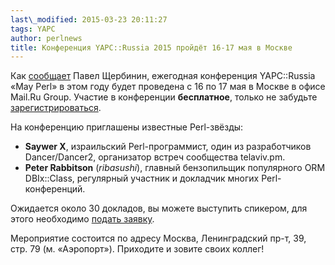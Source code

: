 ```yaml
---
last\_modified: 2015-03-23 20:11:27
tags: YAPC
author: perlnews
title: Конференция YAPC::Russia 2015 пройдёт 16-17 мая в Москве
---
```


Как [сообщает](https://www.mail-archive.com/moscow-pm@pm.org/msg16510.html)
Павел Щербинин, ежегодная конференция YAPC::Russia «May Perl» в этом году будет
проведена с 16 по 17 мая в Москве в офисе Mail.Ru Group. Участие в конференции
**бесплатное**, только не забудьте
[зарегистрироваться](http://event.yapcrussia.org/yr2015/register/).

На конференцию приглашены известные Perl-звёзды:

* **Saywer X**, израильский Perl-программист, один из разработчиков
  Dancer/Dancer2, организатор встреч сообщества telaviv.pm. 
* **Peter Rabbitson** (_ribasushi_), главный бензопильщик популярного ORM
  DBIx::Class, регулярный участник и докладчик многих Perl-конференций.

Ожидается около 30 докладов, вы можете выступить спикером, для этого
необходимо [подать заявку](http://event.yapcrussia.org/yr2015/newtalk/).

Мероприятие состоится по адресу Москва, Ленинградский пр-т, 39, стр. 79 (м.
«Аэропорт»). Приходите и зовите своих коллег!
